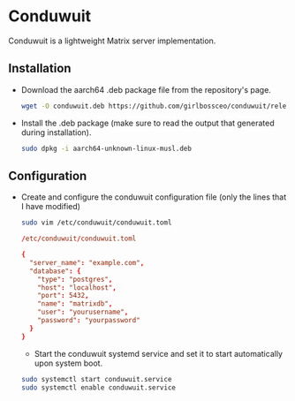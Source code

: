 # Conduwuit

Conduwuit is a lightweight Matrix server implementation.

## Installation

- Download the aarch64 .deb package file from the repository's page.

    ```sh
    wget -O conduwuit.deb https://github.com/girlbossceo/conduwuit/releases/download/v0.4.6/aarch64-unknown-linux-musl.deb
    ```

- Install the .deb package (make sure to read the output that generated during installation).

   ```sh
   sudo dpkg -i aarch64-unknown-linux-musl.deb
   ```

## Configuration

- Create and configure the conduwuit configuration file (only the lines that I have modified)

    ```sh
    sudo vim /etc/conduwuit/conduwuit.toml
    ```

    ```toml
    /etc/conduwuit/conduwuit.toml

    {
      "server_name": "example.com",
      "database": {
        "type": "postgres",
        "host": "localhost",
        "port": 5432,
        "name": "matrixdb",
        "user": "yourusername",
        "password": "yourpassword"
      }
    }
    ```

  - Start the conduwuit systemd service and set it to start automatically upon system boot.

   ```sh
   sudo systemctl start conduwuit.service
   sudo systemctl enable conduwuit.service
